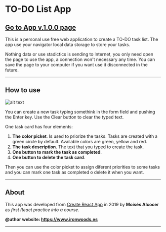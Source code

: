 # TO-DO List App
## **[Go to App v.1.0.0 page][1]**

This is a personal use free web application to create a TO-DO task list. The app use your navigator local data storage to store your tasks.

Nothing data or use stadictics is sending to Internet, you only need open the page to use the app, a connection won't necessary any time. You can save the page to your computer if you want use it disconnected in the future.

***
## How to use

![alt text](https://user-images.githubusercontent.com/7187599/69980709-0fbf5680-1531-11ea-8596-b5bc2a10e253.png "App example capture")

You can create a new task typing somethink in the form field and pushing the Enter key.
Use the Clear button to clear the typed text.

One task card has four elements:
 1. **The color picket**. Is used to priorize the tasks. Tasks are created with a green circle by default. Available colors are green, yellow and red.
 2. **The task description**. The text that you typed to create the task.
 3. **One button to mark the task as completed**.
 4. **One button to delete the task card**.

Then you can use the color picket to assign diferent priorities to some tasks and you can mark one task as completed o delete it when you want.

***
## About
This app was developed from [Create React App][2] in 2019 by **Moisés Alcocer** as *first React practice into a course*.

**@uthor website: https://www.ironwoods.es**
***
[1]: https://oricis.github.io/react__todo-list-practice/
[2]: https://github.com/facebook/create-react-app
